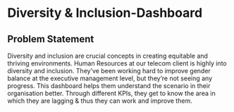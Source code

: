 # Diversity & Inclusion-Dashboard


## Problem Statement

Diversity and inclusion are crucial concepts in creating equitable and thriving environments. Human Resources at our telecom client is highly into diversity and inclusion. They’ve been working hard to improve gender balance at the executive management level, but they’re not seeing any progress.
This dashboard helps them understand the scenario in their organisation better. Through different KPIs, they get to know the area in which they are lagging & thus they can work and improve them.
